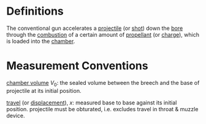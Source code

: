 # Definitions
The conventional gun accelerates a <u>projectile</u> (or <u>shot</u>) down the <u>bore</u> through the 
<u>combustion</u> of a certain amount of <u>propellant</u> (or <u>charge</u>), which is loaded into the
<u>chamber</u>. 

# Measurement Conventions
<u>chamber volume</u> $V_0$: the sealed volume between the breech and the base of projectile 
 at its initial position.

<u>travel</u> (or <u>displacement</u>), $x$: measured base to base against its initial position. 
 projectile must be obturated, i.e. excludes travel in throat & muzzle device.
